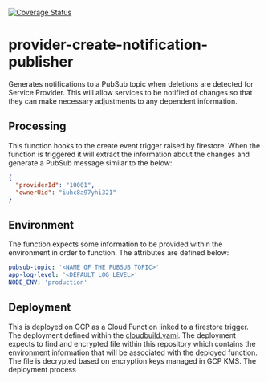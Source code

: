 [![Coverage Status](https://coveralls.io/repos/github/bookit-app/provider-create-notification-publisher/badge.svg?branch=master)](https://coveralls.io/github/bookit-app/provider-create-notification-publisher?branch=master)

# provider-create-notification-publisher

Generates notifications to a PubSub topic when deletions are detected for Service Provider. This will allow services to be notified of changes so that they can make necessary adjustments to any dependent information.

## Processing

This function hooks to the create event trigger raised by firestore. When the function is triggered it will extract the information about the changes and generate a PubSub message similar to the below:

```json
{
  "providerId": "10001",
  "ownerUid": "iuhc8a97yhi321"
}
```

## Environment

The function expects some information to be provided within the environment in order to function. The attributes are defined below:

```yaml
pubsub-topic: '<NAME OF THE PUBSUB TOPIC>'
app-log-level: '<DEFAULT LOG LEVEL>'
NODE_ENV: 'production'
```

## Deployment

This is deployed on GCP as a Cloud Function linked to a firestore trigger. The deployment defined within the [cloudbuild.yaml](./cloudbuild.yaml). The deployment expects to find and encrypted file within this repository which contains the environment information that will be associated with the deployed function. The file is decrypted based on encryption keys managed in GCP KMS. The deployment process
